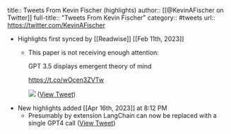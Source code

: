 title:: Tweets From Kevin Fischer (highlights)
author:: [[@KevinAFischer on Twitter]]
full-title:: "Tweets From Kevin Fischer"
category:: #tweets
url:: https://twitter.com/KevinAFischer

- Highlights first synced by [[Readwise]] [[Feb 11th, 2023]]
	- This paper is not receiving enough attention:
	  
	  GPT 3.5 displays emergent theory of mind
	  
	  https://t.co/wOcen3ZVTw 
	  
	  ![](https://pbs.twimg.com/media/FomNJV0aEAA19Lv.jpg) ([View Tweet](https://twitter.com/KevinAFischer/status/1623984337829117952))
- New highlights added [[Apr 16th, 2023]] at 8:12 PM
	- Presumably by extension LangChain can now be replaced with a single GPT4 call ([View Tweet](https://twitter.com/KevinAFischer/status/1647478408513998848))